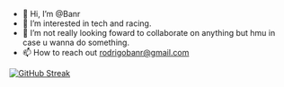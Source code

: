 - 👋 Hi, I’m @Banr
- 👀 I’m interested in tech and racing.
- 💞️ I’m not really looking foward to collaborate on anything but hmu in case u wanna do something.
- 📫 How to reach out rodrigobanr@gmail.com

[![GitHub Streak](https://streak-stats.demolab.com/?user=B4nr)](https://git.io/streak-stats)
